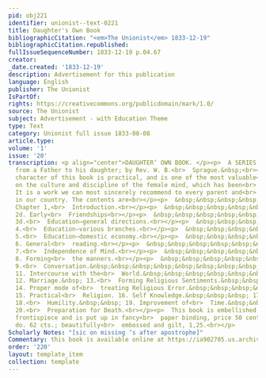 ```yaml
---
pid: obj221
identifier: unionist--text-0221
title: Daughter's Own Book
bibliographicCitation: "<em>The Unionist</em> 1833-12-19"
bibliographicCitation.republished: 
fullIssueSequenceNumber: 1833-12-19 p.04.67
creator: 
_date.created: '1833-12-19'
description: Advertisement for this publication
language: English
publisher: The Unionist
IsPartOf: 
rights: https://creativecommons.org/publicdomain/mark/1.0/
source: The Unionist
subject: Advertisement - with Education Theme
type: Text
category: Unionist full issue 1833-08-08
article.type: 
volume: '1'
issue: '20'
transcription: <p align="center">DAUGHTER’ OWN BOOK. </p><p>  A SERIES of letters
  from a Father to his daughter; by Rev. W. B.<br>  Sprague.&nbsp;<br></p><p>  The
  character of this book is practical, and is one of the most valuable<br>  treatises
  on the culture and discipline of the female mind, which has been<br>  published.
  It is a work we can most sincerely recommend to every parent and<br>  every daughter
  in our country. The contents are<br></p><p>  &nbsp;&nbsp;&nbsp;&nbsp;&nbsp;&nbsp;&nbsp;&nbsp;&nbsp;&nbsp;&nbsp;
  Chapter 1,<br>  Introduction.<br></p><p>  &nbsp;&nbsp;&nbsp;&nbsp;&nbsp;&nbsp;&nbsp;&nbsp;&nbsp;&nbsp;&nbsp;
  2d. Early<br>  Friendships<br></p><p>  &nbsp;&nbsp;&nbsp;&nbsp;&nbsp;&nbsp;&nbsp;&nbsp;&nbsp;&nbsp;&nbsp;
  3d.<br>  Education—general directions.<br></p><p>  &nbsp;&nbsp;&nbsp;&nbsp;&nbsp;&nbsp;&nbsp;&nbsp;&nbsp;&nbsp;&nbsp;
  4.<br>  Education—various branches.<br></p><p>  &nbsp;&nbsp;&nbsp;&nbsp;&nbsp;&nbsp;&nbsp;&nbsp;&nbsp;&nbsp;&nbsp;
  5.<br>  Education—domestic economy.<br></p><p>  &nbsp;&nbsp;&nbsp;&nbsp;&nbsp;&nbsp;&nbsp;&nbsp;&nbsp;&nbsp;&nbsp;
  6. General<br>  reading.<br></p><p>  &nbsp;&nbsp;&nbsp;&nbsp;&nbsp;&nbsp;&nbsp;&nbsp;&nbsp;&nbsp;&nbsp;
  7.<br>  Independence of Mind.<br></p><p>  &nbsp;&nbsp;&nbsp;&nbsp;&nbsp;&nbsp;&nbsp;&nbsp;&nbsp;&nbsp;&nbsp;
  8. Forming<br>  the manners.<br></p><p>  &nbsp;&nbsp;&nbsp;&nbsp;&nbsp;&nbsp;&nbsp;&nbsp;&nbsp;&nbsp;&nbsp;
  9.<br>  Conversation.&nbsp;&nbsp;&nbsp;&nbsp;&nbsp;&nbsp;&nbsp;&nbsp;&nbsp; 10.<br>  Amusements.&nbsp;&nbsp;&nbsp;&nbsp;&nbsp;&nbsp;&nbsp;
  11. Intercourse with the<br>  World.&nbsp;&nbsp;&nbsp;&nbsp;&nbsp;&nbsp;&nbsp;&nbsp;
  12. Marriage.&nbsp; 13.<br>  Forming Religious Sentiments.&nbsp;&nbsp;&nbsp;&nbsp;
  14. Proper mode of<br>  treating Religious Error.&nbsp;&nbsp;&nbsp;&nbsp;&nbsp;&nbsp;
  15. Practical<br>  Religion. 16. Self Knowledge.&nbsp;&nbsp;&nbsp; 17. Self Government.&nbsp;
  18.<br>  Humility.&nbsp;&nbsp; 19. Improvement of<br>  Time.&nbsp;&nbsp;&nbsp;&nbsp;&nbsp;&nbsp;&nbsp;&nbsp;&nbsp;&nbsp;
  20.<br>  Preparation for Death.<br></p><p>  This book is embellished with a beautiful
  frontispiece and is put up in fancy<br>  paper binding, price 50 cents, strong cambric
  do. 62 cts.; beautifully<br>  embossed and gilt, 1,25.<br></p>
Scholarly Notes: "[sic on missing ‘s after apostrophe]"
Commentary: this book is available online at https://ia902705.us.archive.org/19/items/daughtersownboo01compgoog/daughtersownboo01compgoog.pdf,
order: '220'
layout: template_item
collection: template
---
```

